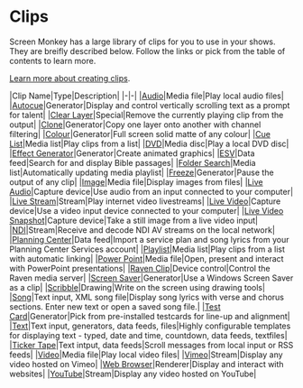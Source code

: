 # Clips

Screen Monkey has a large library of clips for you to use in your shows. They are breifly described below. Follow the links or pick from the table of contents to learn more.

[Learn more about creating clips](../CreatingClips.md).

|Clip Name|Type|Description|
|-|-|
|[Audio](AudioClip.md)|Media file|Play local audio files|
|[Autocue](autocue.md)|Generator|Display and control vertically scrolling text as a prompt for talent|
|[Clear Layer](ClearLayerClip.md)|Special|Remove the currently playing clip from the output|
|[Clone](CloneClip.md)|Generator|Copy one layer onto another with channel filtering|
|[Colour](ColorClip.md)|Generator|Full screen solid matte of any colour|
|[Cue List](CueListSpaceClip.md)|Media list|Play clips from a list|
|[DVD](DVDClip.md)|Media disc|Play a local DVD disc|
|[Effect Generator](EffectsGenerator/EffectsGeneratorClip.md)|Generator|Create animated graphics|
|[ESV](esv.md)|Data feed|Search for and display Bible passages|
|[Folder Search](folderSearch.md)|Media list|Automatically updating media playlist|
|[Freeze](FreezeClip.md)|Generator|Pause the output of any clip|
|[Image](ImageClip.md)|Media file|Display images from files|
|[Live Audio](LiveAudioClip.md)|Capture device|Use audio from an input connected to your computer|
|[Live Stream](LiveStream.md)|Stream|Play internet video livestreams|
|[Live Video](LiveVideoClip.md)|Capture device|Use a video input device connected to your computer|
|[Live Video Snapshot](LiveVideoSnapshotClip.md)|Capture device|Take a still image from a live video input|
|[NDI](ndi.md)|Stream|Receive and decode NDI AV streams on the local network|
|[Planning Center](planningCenter.md)|Data feed|Import a service plan and song lyrics from your Planning Center Services account|
|[Playlist](playlist.md)|Media list|Play clips from a list with automatic linking|
|[Power Point](PowerPointClip.md)|Media file|Open, present and interact with PowerPoint presentations|
|[Raven Clip](raven.md)|Device control|Control the Raven media server|
|[Screen Saver](ScreenSaverClip.md)|Generator|Use a Windows Screen Saver as a clip|
|[Scribble](ScribbleClip.md)|Drawing|Write on the screen using drawing tools|
|[Song](Song/SongClip.md)|Text input, XML song file|Display song lyrics with verse and chorus sections. Enter new text or open a saved song file.|
|[Test Card](TestCardClip.md)|Generator|Pick from pre-installed testcards for line-up and alignment|
|[Text](Text/TextClip.md)|Text input, generators, data feeds, files|Highly configurable templates for displaying text - typed, date and time, countdown, data feeds, textfiles|
|[Ticker Tape](TickerTapeClip.md)|Text intput, data feeds|Scroll messages from local input or RSS feeds|
|[Video](VideoClip.md)|Media file|Play local video files|
|[Vimeo](vimeo.md)|Stream|Display any video hosted on Vimeo|
|[Web Browser](WebBrowserClip.md)|Renderer|Display and interact with websites|
|[YouTube](youtube.md)|Stream|Display any video hosted on YouTube|

